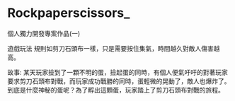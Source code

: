 # Rockpaperscissors_

個人獨力開發專案作品(一)

遊戲玩法 規則如剪刀石頭布一樣，只是需要按住集氣，時間越久對敵人傷害越高。


故事: 某天玩家撿到了一顆不明的蛋，撿起蛋的同時，有個人便氣吁吁的對著玩家要求剪刀石頭布對戰，而玩家成功戰勝的同時，蛋輕微的晃動了，敵人也爆炸了。到底是什麼神秘的蛋呢？為了孵出這顆蛋，玩家踏上了剪刀石頭布對戰的旅程。
